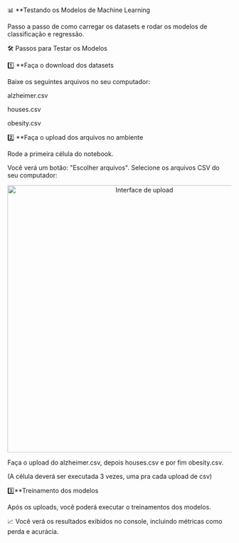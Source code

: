 📊 **Testando os Modelos de Machine Learning

Passo a passo de como carregar os datasets e rodar os modelos de classificação e regressão.

🛠️ Passos para Testar os Modelos

1️⃣ **Faça o download dos datasets

Baixe os seguintes arquivos no seu computador:

alzheimer.csv

houses.csv

obesity.csv


2️⃣ **Faça o upload dos arquivos no ambiente

Rode a primeira célula do notebook.

Você verá um botão: "Escolher arquivos".
Selecione os arquivos CSV do seu computador:


<div align="center"> <img src="https://github.com/user-attachments/assets/c19ff1c7-b1df-4d88-8ee1-793ab72874be" alt="Interface de upload" width="600"/> </div>


Faça o upload do alzheimer.csv, depois houses.csv e por fim obesity.csv.

(A célula deverá ser executada 3 vezes, uma pra cada upload de csv)



3️⃣**Treinamento dos modelos

Após os uploads, você poderá executar o treinamentos dos modelos.

📈 Você verá os resultados exibidos no console, incluindo métricas como perda e acurácia.
